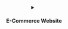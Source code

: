 <details align="center">
<summary><h4 align='center'>E-Commerce Website</h4><br></summary>
  <samp>
<p>E-Commerce Website is fully functional.
languages used HTML,CSS,JAVASCRIPT and in backend FIREBASE.</p>
  </samp>
</details>
